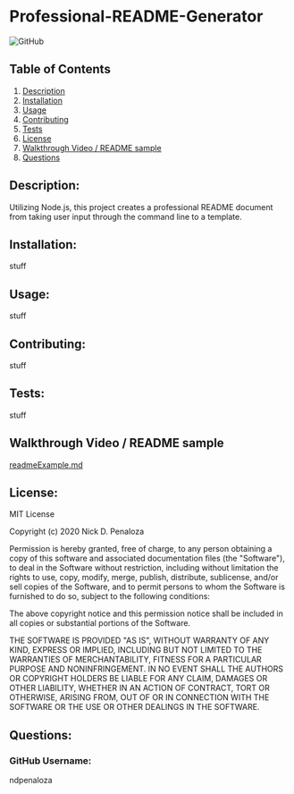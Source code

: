 # Professional-README-Generator
![GitHub](https://img.shields.io/github/license/ndpenaloza/professional-readme-generator)

## Table of Contents
  1.  [Description](#Description)
  2.  [Installation](#Installation)
  3.  [Usage](#Usage)
  4.  [Contributing](#Contributing)
  5.  [Tests](#Tests)
  6.  [License](#License)
  7.  [Walkthrough Video / README sample](#Walkthrough)
  7.  [Questions](#Questions)

## Description: 
Utilizing Node.js, this project creates a professional README document from taking user input through the command line to a template. 

## Installation:
stuff

## Usage:
stuff

## Contributing:
stuff

## Tests:
stuff

## Walkthrough Video / README sample

[readmeExample.md](./readmeExample.md)

## License:

MIT License

Copyright (c) 2020 Nick D. Penaloza

Permission is hereby granted, free of charge, to any person obtaining a copy of this software and associated documentation files (the "Software"), to deal in the Software without restriction, including without limitation the rights to use, copy, modify, merge, publish, distribute, sublicense, and/or sell copies of the Software, and to permit persons to whom the Software is furnished to do so, subject to the following conditions:

The above copyright notice and this permission notice shall be included in all copies or substantial portions of the Software.

THE SOFTWARE IS PROVIDED "AS IS", WITHOUT WARRANTY OF ANY KIND, EXPRESS OR IMPLIED, INCLUDING BUT NOT LIMITED TO THE WARRANTIES OF MERCHANTABILITY, FITNESS FOR A PARTICULAR PURPOSE AND NONINFRINGEMENT. IN NO EVENT SHALL THE AUTHORS OR COPYRIGHT HOLDERS BE LIABLE FOR ANY CLAIM, DAMAGES OR OTHER LIABILITY, WHETHER IN AN ACTION OF CONTRACT, TORT OR OTHERWISE, ARISING FROM, OUT OF OR IN CONNECTION WITH THE SOFTWARE OR THE USE OR OTHER DEALINGS IN THE SOFTWARE.

## Questions:
### GitHub Username:
ndpenaloza
